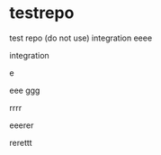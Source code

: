 # testrepo
test repo (do not use)
integration
eeee


integration

e

eee
ggg

rrrr


eeerer

rerettt



